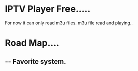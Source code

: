 # IPTV Player Free.....

For now it can only read m3u files. m3u file read and playing.. 

# Road Map....

-- Favorite system.
-- 